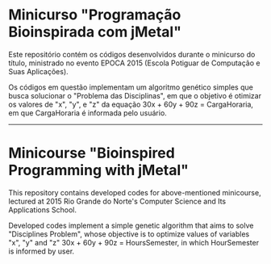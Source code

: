 Minicurso "Programação Bioinspirada com jMetal"
===============================================

Este repositório contém os códigos desenvolvidos durante o minicurso do título,
ministrado no evento EPOCA 2015 (Escola Potiguar de Computação e Suas Aplicações).

Os códigos em questão implementam um algoritmo genético simples que busca solucionar
o "Problema das Disciplinas", em que o objetivo é otimizar os valores de "x", "y",
e "z" da equação 30x + 60y + 90z = CargaHoraria, em que CargaHoraria
é informada pelo usuário.

***

Minicourse "Bioinspired Programming with jMetal"
===============================================

This repository contains developed codes for above-mentioned minicourse, lectured
at 2015 Rio Grande do Norte's Computer Science and Its Applications School.

Developed codes implement a simple genetic algorithm that aims to solve "Disciplines Problem",
whose objective is to optimize values of variables "x", "y" and "z" 30x + 60y + 90z = HoursSemester,
in which HourSemester is informed by user.
